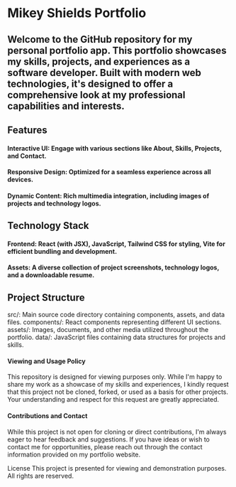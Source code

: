 # Mikey Shields Portfolio
## Welcome to the GitHub repository for my personal portfolio app. This portfolio showcases my skills, projects, and experiences as a software developer. Built with modern web technologies, it's designed to offer a comprehensive look at my professional capabilities and interests.

## Features
#### Interactive UI: Engage with various sections like About, Skills, Projects, and Contact.
#### Responsive Design: Optimized for a seamless experience across all devices.
#### Dynamic Content: Rich multimedia integration, including images of projects and technology logos.
## Technology Stack
#### Frontend: React (with JSX), JavaScript, Tailwind CSS for styling, Vite for efficient bundling and development.
#### Assets: A diverse collection of project screenshots, technology logos, and a downloadable resume.
## Project Structure
src/: Main source code directory containing components, assets, and data files.
components/: React components representing different UI sections.
assets/: Images, documents, and other media utilized throughout the portfolio.
data/: JavaScript files containing data structures for projects and skills.
#### Viewing and Usage Policy
This repository is designed for viewing purposes only. While I'm happy to share my work as a showcase of my skills and experiences, I kindly request that this project not be cloned, forked, or used as a basis for other projects. Your understanding and respect for this request are greatly appreciated.

#### Contributions and Contact
While this project is not open for cloning or direct contributions, I'm always eager to hear feedback and suggestions. If you have ideas or wish to contact me for opportunities, please reach out through the contact information provided on my portfolio website.

License
This project is presented for viewing and demonstration purposes. All rights are reserved.

